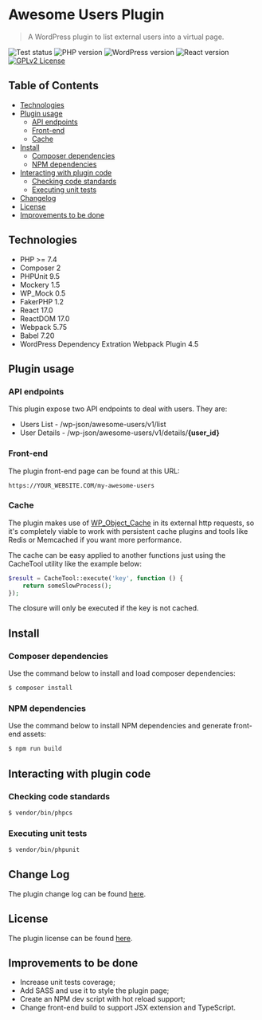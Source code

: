 # Awesome Users Plugin

> A WordPress plugin to list external users into a virtual page.

 ![Test status](https://github.com/RaphaelBatagini/awesome-users-plugin/actions/workflows/tests.yml/badge.svg?branch=main) ![PHP version](https://img.shields.io/badge/php-7.4%2B-7a86b8)
 ![WordPress version](https://img.shields.io/badge/WordPress-6%2B-117ac9)
 ![React version](https://img.shields.io/badge/React-17-61dafb)
 [![GPLv2 License](https://img.shields.io/badge/license-GPL--2.0-orange)](https://github.com/RaphaelBatagini/awesome-users-plugin/blob/main/LICENSE.md)

## Table of Contents
* [Technologies](#technologies)
* [Plugin usage](#plugin-usage)
  * [API endpoints](#api-endpoints)
  * [Front-end](#front-end)
  * [Cache](#cache)
* [Install](#install)
  * [Composer dependencies](#composer-dependencies)
  * [NPM dependencies](#npm-dependencies)
* [Interacting with plugin code](#interacting-with-plugin-code)
  * [Checking code standards](#checking-code-standards)
  * [Executing unit tests](#executing-unit-tests)
* [Changelog](#changelog)
* [License](#license)
* [Improvements to be done](#improvements-to-be-done)

## Technologies
- PHP >= 7.4
- Composer 2
- PHPUnit 9.5
- Mockery 1.5
- WP_Mock 0.5
- FakerPHP 1.2
- React 17.0
- ReactDOM 17.0
- Webpack 5.75
- Babel 7.20
- WordPress Dependency Extration Webpack Plugin 4.5
## Plugin usage
### API endpoints
This plugin expose two API endpoints to deal with users. They are:
- Users List - /wp-json/awesome-users/v1/list
- User Details - /wp-json/awesome-users/v1/details/**{user_id}**

### Front-end
The plugin front-end page can be found at this URL:
```
https://YOUR_WEBSITE.COM/my-awesome-users
```
### Cache
The plugin makes use of <a href="https://developer.wordpress.org/reference/classes/wp_object_cache/" target="_blank">WP_Object_Cache</a> in its external http requests, so it's completely viable to work with persistent cache plugins and tools like Redis or Memcached if you want more performance.

The cache can be easy applied to another functions just using the CacheTool utility like the example below:
```php
$result = CacheTool::execute('key', function () {
    return someSlowProcess();
});
```
The closure will only be executed if the key is not cached.

## Install
### Composer dependencies
Use the command below to install and load composer dependencies:
```sh
$ composer install
```

### NPM dependencies
Use the command below to install NPM dependencies and generate front-end assets:
```sh
$ npm run build
```

## Interacting with plugin code

### Checking code standards
```sh
$ vendor/bin/phpcs
```
### Executing unit tests
```sh
$ vendor/bin/phpunit
```
## Change Log
The plugin change log can be found [here](./CHANGELOG.md).
## License
The plugin license can be found [here](./LICENSE.md).

## Improvements to be done
- Increase unit tests coverage;
- Add SASS and use it to style the plugin page;
- Create an NPM dev script with hot reload support;
- Change front-end build to support JSX extension and TypeScript.